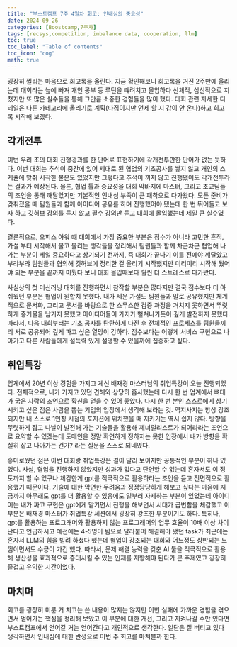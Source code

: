 ```yaml
---
title: "부스트캠프 7주 4일차 회고: 인내심의 중요성"
date: 2024-09-26
categories: [Boostcamp,7주차]
tags: [recsys,competition, imbalance data, cooperation, llm]
toc: true
toc_label: "Table of contents"
toc_icon: "cog"
math: true
---
```


굉장히 찔리는 마음으로 회고록을 올린다. 지금 확인해보니 회고록을 거진 2주만에 올리는데 대회라는 늪에 빠져 개인 공부 등 루틴을 떄려치고 몰입하다 신체적, 심신적으로 지쳤지만 
또 많은 실수들을 통해 그만큼 소중한 경험들을 많이 했다. 대회 관련 자세한 디테일은 다른 카테고리에 올리기로 계획(다짐이지만 언제 할 지 감이 안 온다)하고 회고록 시작해 보겠다.

## 각개전투

이번 우리 조의 대회 진행경과를 한 단어로 표현하기에 각개전투만한 단어가 없는 듯하다. 이번 대회는 추석이 중간에 있어 제대로 된 협업의 기초공사를 쌓지 않고 개인의 스케쥴에 맞춰
시작한 불운도 있었지만 그렇다고 추석이 끼지 않고 진행됐어도 각개전투라는 결과가 예상된다. 물론, 협업 툴과 중요성을 대회 막바지에 마스터, 그리고 조교님들의 조언을 통해 깨달았지만
기본적인 인내심 부족이 큰 패착으로 다가왔다. 모든 준비가 갖춰졌을 때 팀원들과 함께 아이디어 공유를 하며 진행했어야 됐는데 한 번 뛰어들고 보자 하고 깃허브 강의를 듣지 않고
필수 강의만 듣고 대회에 몰입했는데 제일 큰 실수였다.

결론적으로, 오피스 아워 떄 대회에서 가장 중요한 부분은 점수가 아니라 고민한 흔적, 가설 부터 시작해서 물고 물리는 생각들을 정리해서 팀원들과 함께 차근차근 협업해 나가는 부분이
제일 중요하다고 상기되기 전까지, 즉 대회가 끝나기 이틀 전에야 꺠달았고 부랴부랴 팀원들과 협의해 깃허브에 정리한 걸 올리기 시작했지만 미리미리 시작해 뒀어야 되는 부분을
끝까지 미뤘다 보니 대회 몰입때보다 훨씬 더 스트레스로 다가왔다.

사실상의 첫 머신러닝 대회를 진행하면서 참작할 부분은 많다지만 결국 점수보다 더 아쉬웠던 부분은 협업이 원할치 못했다. 내가 세운 가설도 팀원들과 말로 공유했지만 체계적으로 문서화,
그리고 문서를 바탕으로 한 스무스한 검증 과정을 거치지 못하면서 뚜렷하게 증거물을 남기지 못했고 아이디어들이 가지가 뻗쳐나가듯이 깊게 발전하지 못했다.
따라서, 다음 대회부터는 기초 공사를 탄탄하게 다진 후 전체적인 프로세스를 팀원들끼리 서로 공유되어 깊게 파고 싶은 열망이 강하다. 점수보다는 어떻게 서비스 구현으로 나아가고
다른 사람들에게 설득력 있게 설명할 수 있을까에 집중하고 싶다.

## 취업특강

업계에서 20년 이상 경험을 가지고 계신 배재경 마스터님의 취업특강이 오늘 진행되었다. 전체적으로, 내가 가지고 있던 견해와 상당히 흡사했는데 다시 한 번 업계에서 뼈대가 굵은 사람의 조언으로
확신을 얻을 수 있어 좋았다. 다시 한 번 본인 스스로에게 상기시키고 싶은 점은 사람을 뽑는 기업의 입장에서 생각해 보라는 것. 역지사지는 항상 강조되지만 내 스스로 1인칭 시점의 포지션에 위치했을 때
지키기는 역시 쉽지 않다. 방향을 뚜렷하게 잡고 나날이 발전해 가는 기술들을 활용해 제너럴리스트가 되어라라는 조언으로 요약할 수 있겠는데 도메인을 정말 확연하게 정하지는 못한 입장에서
내가 방향을 확실히 잡고 나아가는 건가? 라는 질문을 스스로 되네였다. 

흥미로웠던 점은 이번 대회랑 취업특강은 결이 달리 보이지만 공통적인 부분이 하나 있었다. 사실, 협업을 진행하지 않았지만 성과가 없다고 단언할 수 없는데 혼자서도 이 정도까지 할 수 있구나
체감한게 gpt를 적극적으로 활용하라는 조언을 듣고 전면적으로 활용했기 때문이다. 기술에 대한 막연한 두려움과 정정당당하게 해보고 싶다는 마음에 지금까지 아무래도 gpt를 더 활용할 수 있음에도
일부러 자제하는 부분이 있었는데 아이디어는 내가 짜고 구현은 gpt에게 맡기면서 진행을 해보면서 시대가 급변함을 체감했고 이 부분은 배재경 마스터가 취업특강 세션에서 굉장히 강조한 부분이기도 하다.
특히나, gpt를 활용하는 프로그래머와 활용하지 않는 프로그래머의 업무 효율이 10배 이상 차이난다고 언급하시고 예전에는 4-5명이 팀으로 달라붙어 해결해야 됐던 task가 최근에는 혼자서 LLM의 힘을 빌려
하셨다 했는데 협업이 강조되는 대회와 어느정도 상반되는 느낌이면서도 수긍이 가긴 했다. 따라서, 문제 해결 능력을 갖춘 AI 툴을 적극적으로 활용해 생산성을 효과적으로 증대시킬 수 있는 인재를 지향해야 된다가 
큰 주제였고 굉장히 즐겁고 유익한 시간이었다.

## 마치며

회고를 굉장히 미룬 거 치고는 쓴 내용이 많지는 않지만 이번 실패에 가까운 경험을 겪으면서 얻어가는 핵심을 정리해 보았고 이 부분에 대한 개선, 그리고 지켜나갈 수만 있다면 부스트캠프에서 얻어갈 거는 얻어간다고 개인적으로 생각한다.
일단은 잘 버티고 있다 생각하면서 인내심에 대한 반성으로 이번 주 회고를 마쳐볼까 한다.


